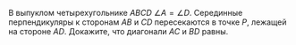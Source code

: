 В  выпуклом  четырехугольнике $ABCD$ $\angle A=\angle D$. Серединные перпендикуляры к сторонам $AB$ и $CD$ пересекаются в точке $P$, лежащей на стороне $AD$. Докажите, что диагонали $AC$ и $BD$ равны.